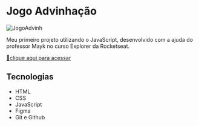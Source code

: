 # Jogo Advinhação 

![JogoAdvinh](https://user-images.githubusercontent.com/113316157/208271645-e733da0b-68ba-4e85-95b8-b5810b6e5e5b.png) 

Meu primeiro projeto utilizando o JavaScript, desenvolvido com a ajuda do professor Mayk no curso Explorer da Rocketseat.

[🔗clique aqui para acessar](https://larissaaleall.github.io/JogoAdvinhacao/)

## Tecnologias 

- HTML
- CSS
- JavaScript
- Figma
- Git e Github
